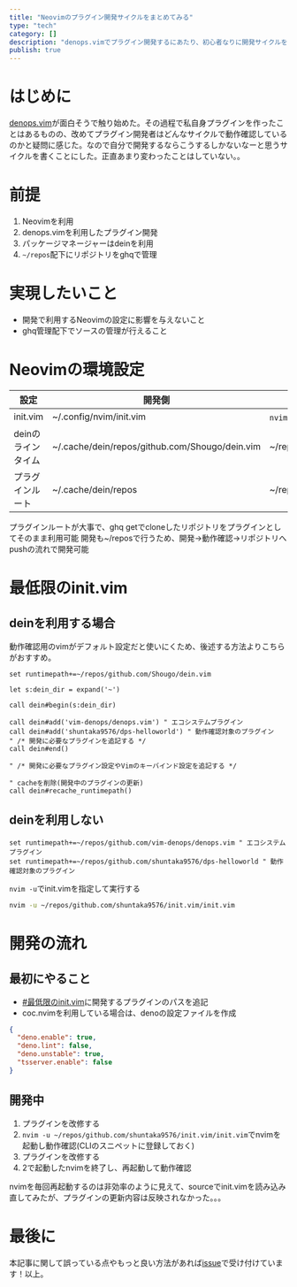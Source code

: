 ```yaml
---
title: "Neovimのプラグイン開発サイクルをまとめてみる"
type: "tech"
category: []
description: "denops.vimでプラグイン開発するにあたり、初心者なりに開発サイクルを考えてみました。"
publish: true
---
```


# はじめに
[denops.vim](https://zenn.dev/lambdalisue/articles/b4a31fba0b1ce95104c9)が面白そうで触り始めた。その過程で私自身プラグインを作ったことはあるものの、改めてプラグイン開発者はどんなサイクルで動作確認しているのかと疑問に感じた。なので自分で開発するならこうするしかないなーと思うサイクルを書くことにした。正直あまり変わったことはしていない。。


# 前提
1. Neovimを利用
2. denops.vimを利用したプラグイン開発
3. パッケージマネージャーはdeinを利用
4. `~/repos`配下にリポジトリをghqで管理

# 実現したいこと
* 開発で利用するNeovimの設定に影響を与えないこと
* ghq管理配下でソースの管理が行えること

# Neovimの環境設定
|設定|開発側|プラグイン動作確認側|
|---|---|---|
|init.vim|~/.config/nvim/init.vim|`nvim -u`で任意指定|
|deinのラインタイム|~/.cache/dein/repos/github.com/Shougo/dein.vim|~/repos/github.com/Shougo/dein.vim|
|プラグインルート|~/.cache/dein/repos|~/repos|

プラグインルートが大事で、ghq getでcloneしたリポジトリをプラグインとしてそのまま利用可能
開発も~/reposで行うため、開発->動作確認->リポジトリへpushの流れで開発可能


# 最低限のinit.vim

## deinを利用する場合

動作確認用のvimがデフォルト設定だと使いにくため、後述する方法よりこちらがおすすめ。
```vim
set runtimepath+=~/repos/github.com/Shougo/dein.vim

let s:dein_dir = expand('~')

call dein#begin(s:dein_dir)

call dein#add('vim-denops/denops.vim') " エコシステムプラグイン
call dein#add('shuntaka9576/dps-helloworld') " 動作確認対象のプラグイン
" /* 開発に必要なプラグインを追記する */
call dein#end()

" /* 開発に必要なプラグイン設定やVimのキーバインド設定を追記する */

" cacheを削除(開発中のプラグインの更新)
call dein#recache_runtimepath()
```

## deinを利用しない

```vim
set runtimepath+=~/repos/github.com/vim-denops/denops.vim " エコシステムプラグイン
set runtimepath+=~/repos/github.com/shuntaka9576/dps-helloworld " 動作確認対象のプラグイン
```

`nvim -u`でinit.vimを指定して実行する
```bash
nvim -u ~/repos/github.com/shuntaka9576/init.vim/init.vim
```

# 開発の流れ

## 最初にやること
* [#最低限のinit.vim](#最低限のinit.vim)に開発するプラグインのパスを追記
* coc.nvimを利用している場合は、denoの設定ファイルを作成

```json:.vim/coc-settings.json
{
  "deno.enable": true,
  "deno.lint": false,
  "deno.unstable": true,
  "tsserver.enable": false
}
```

## 開発中
1. プラグインを改修する
2. `nvim -u ~/repos/github.com/shuntaka9576/init.vim/init.vim`でnvimを起動し動作確認(CLIのスニペットに登録しておく)
3. プラグインを改修する
4. 2で起動したnvimを終了し、再起動して動作確認

nvimを毎回再起動するのは非効率のように見えて、sourceでinit.vimを読み込み直してみたが、プラグインの更新内容は反映されなかった。。。

# 最後に

本記事に関して誤っている点やもっと良い方法があれば[issue](https://github.com/hozi-dev/article/issues)で受け付けています！以上。
